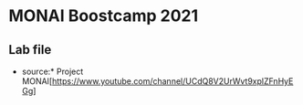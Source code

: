 # MONAI Boostcamp 2021
## Lab file

* source:* Project MONAI[https://www.youtube.com/channel/UCdQ8V2UrWvt9xplZFnHyEGg]
